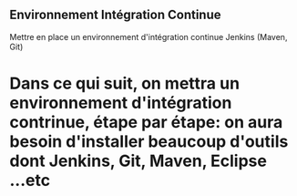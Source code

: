 ## Environnement Intégration Continue
Mettre en place un environnement d'intégration continue Jenkins (Maven, Git)

# Dans ce qui suit, on mettra un environnement d'intégration contrinue, étape par étape: on aura besoin d'installer beaucoup d'outils dont Jenkins, Git, Maven, Eclipse ...etc

